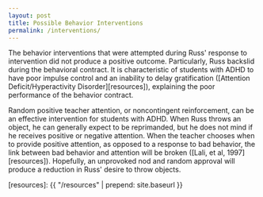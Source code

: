 ```yaml
---
layout: post
title: Possible Behavior Interventions
permalink: /interventions/
---
```


The behavior interventions that were attempted during Russ' response to intervention did not produce a positive outcome.  Particularly, Russ backslid during the behavioral contract.  It is characteristic of students with ADHD to have poor impulse control and an inability to delay gratification ([Attention Deficit/Hyperactivity Disorder][resources]), explaining the poor performance of the behavior contract.

Random positive teacher attention, or noncontingent reinforcement, can be an effective intervention for students with ADHD.  When Russ throws an object, he can generally expect to be reprimanded, but he does not mind if he receives positive or negative attention.  When the teacher chooses when to provide positive attention, as opposed to a response to bad behavior, the link between bad behavior and attention will be broken ([Lali, et al, 1997][resources]).  Hopefully, an unprovoked nod and random approval will produce a reduction in Russ' desire to throw objects. 

[resources]: {{ "/resources" | prepend: site.baseurl }}